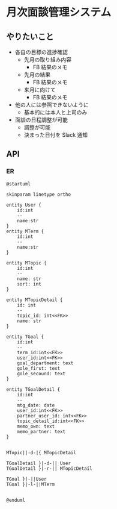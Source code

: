 # 月次面談管理システム

## やりたいこと

- 各自の目標の進捗確認
  - 先月の取り組み内容
    - FB 結果のメモ
  - 先月の結果
    - FB 結果のメモ
  - 来月に向けて
    - FB 結果のメモ
- 他の人には参照できないように
  - 基本的には本人と上司のみ
- 面談の日程調整が可能
  - 調整が可能
  - 決まった日付を Slack 通知

## API

### ER

```plantuml
@startuml

skinparam linetype ortho

entity User {
    id:int
    --
    name:str
}
entity MTerm {
    id:int
    --
    name:str
}

entity MTopic {
    id:int
    --
    name: str
    sort: int
}

entity MTopicDetail {
    id: int
    --
    topic_id: int<<FK>>
    name: str
}

entity TGoal {
    id:int
    --
    term_id:int<<FK>>
    user_id:int<<FK>>
    goal_department: text
    gole_first: text
    gole_secound: text
}

entity TGoalDetail {
    id:int
    --
    mtg_date: date
    user_id:int<<FK>>
    partner_user_id: int<<FK>>
    topic_detail_id:int<<FK>>
    memo_own: text
    memo_partner: text
}


MTopic||-d-|{ MTopicDetail

TGoalDetail }|-d-|| User
TGoalDetail }|-r-|| MTopicDetail

TGoal }|-||User
TGoal }|-l-||MTerm


@enduml
```
